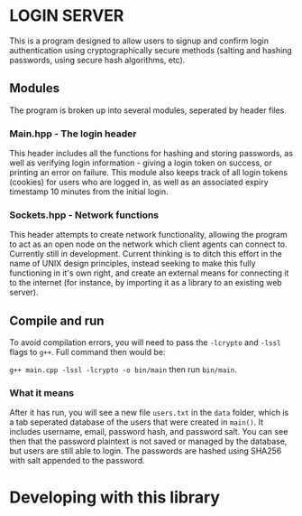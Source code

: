 # LOGIN SERVER

This is a program designed to allow users to signup and confirm login authentication using cryptographically secure methods (salting and hashing passwords, using secure hash algorithms, etc).

## Modules

The program is broken up into several modules, seperated by header files.

### Main.hpp - The login header

This header includes all the functions for hashing and storing passwords, as well as verifying login information - giving a login token on success, or printing an error on failure. This module also keeps track of all login tokens (cookies) for users who are logged in, as well as an associated expiry timestamp 10 minutes from the initial login.

### Sockets.hpp - Network functions

This header attempts to create network functionality, allowing the program to act as an open node on the network which client agents can connect to. Currently still in development. Current thinking is to ditch this effort in the name of UNIX design principles, instead seeking to make this fully functioning in it's own right, and create an external means for connecting it to the internet (for instance, by importing it as a library to an existing web server).

## Compile and run
To avoid compilation errors, you will need to pass the `-lcrypto` and `-lssl` flags to `g++`. Full command then would be:

`g++ main.cpp -lssl -lcrypto -o bin/main`
then run `bin/main`.

### What it means

After it has run, you will see a new file `users.txt` in the `data` folder, which is a tab seperated database of the users that were created in `main()`. It includes username, email, password hash, and password salt. You can see then that the password plaintext is not saved or managed by the database, but users are still able to login. The passwords are hashed using SHA256 with salt appended to the password.

# Developing with this library

